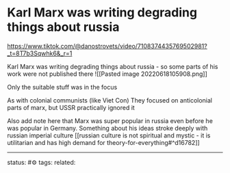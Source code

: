 # Karl Marx was writing degrading things about russia
https://www.tiktok.com/@danostrovets/video/7108374435769502981?_t=8T7b3Sqwhk6&_r=1

Karl Marx was writing degrading things about russia - so some parts of his work were not published there
![[Pasted image 20220618105908.png]]

Only the suitable stuff was in the focus

As with colonial communists (like Viet Con)
They focused on anticolonial parts of marx, but USSR practically ignored it

Also add note here that Marx was super popular in russia even before he was popular in Germany. Something about his ideas stroke deeply with russian imperial culture 
[[russian culture is not spiritual and mystic - it is utilitarian and has high demand for theory-for-everything#^d16782]]

---
status: #⚙️ 
tags: 
related: 

